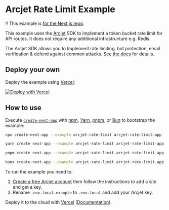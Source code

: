 # Arcjet Rate Limit Example

‼️ This example is [for the Next.js
repo](https://github.com/vercel/next.js/blob/canary/contributing/examples/adding-examples.md).

This example uses the [Arcjet](https://arcjet.com/) SDK to implement a token
bucket rate limit for API routes. It does not require any additional
infrastructure e.g. Redis.

The Arcjet SDK allows you to Implement rate limiting, bot protection, email
verification & defend against common attacks. See [the
docs](https://docs.arcjet.com/) for details.

## Deploy your own

Deploy the example using [Vercel](https://vercel.com?utm_source=github&utm_medium=readme&utm_campaign=next-example):

[![Deploy with Vercel](https://vercel.com/button)](https://vercel.com/new/clone?repository-url=https://github.com/vercel/next.js/tree/canary/examples/arcjet-rate-limit&project-name=arcjet-rate-limit&repository-name=arcjet-rate-limit)

## How to use

Execute [`create-next-app`](https://github.com/vercel/next.js/tree/canary/packages/create-next-app) with [npm](https://docs.npmjs.com/cli/init), [Yarn](https://yarnpkg.com/lang/en/docs/cli/create/), [pnpm](https://pnpm.io), or [Bun](https://bun.sh/docs/cli/bunx) to bootstrap the example:

```bash
npx create-next-app --example arcjet-rate-limit arcjet-rate-limit-app
```

```bash
yarn create next-app --example arcjet-rate-limit arcjet-rate-limit-app
```

```bash
pnpm create next-app --example arcjet-rate-limit arcjet-rate-limit-app
```

```bash
bunx create-next-app --example arcjet-rate-limit arcjet-rate-limit-app
```

To run the example you need to:

1. [Create a free Arcjet account](https://app.arcjet.com/) then follow the
   instructions to add a site and get a key.
2. Rename `.env.local.example` to `.env.local` and add your Arcjet key.

Deploy it to the cloud with [Vercel](https://vercel.com/new?utm_source=github&utm_medium=readme&utm_campaign=next-example) ([Documentation](https://nextjs.org/docs/deployment)).
